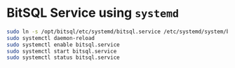 # BitSQL Service using `systemd`

```bash
sudo ln -s /opt/bitsql/etc/systemd/bitsql.service /etc/systemd/system/bitsql.service
sudo systemctl daemon-reload
sudo systemctl enable bitsql.service
sudo systemctl start bitsql.service
sudo systemctl status bitsql.service
```

